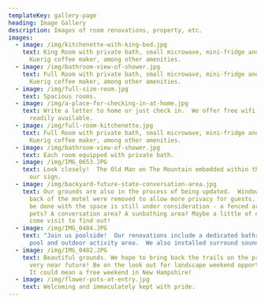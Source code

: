 ```yaml
---
templateKey: gallery-page
heading: Image Gallery
description: Images of room renovations, property, etc.
images:
  - image: /img/kitchenette-with-king-bed.jpg
    text: King Room with private bath, small microwave, mini-fridge and personal
      Kuerig coffee maker, among other amenities.
  - image: /img/bathroom-view-of-shower.jpg
    text: Full Room with private bath, small microwave, mini-fridge and personal
      Kuerig coffee maker, among other amenities.
  - image: /img/full-size-room.jpg
    text: Spacious rooms.
  - image: /img/a-place-for-checking-in-at-home.jpg
    text: Write a letter to home or just check in.  We offer free wifi!  USB plugs
      readily available.
  - image: /img/full-room-kitchenette.jpg
    text: Full Room with private bath, small microwave, mini-fridge and personal
      Kuerig coffee maker, among other amenities.
  - image: /img/bathroom-view-of-shower.jpg
    text: Each room equipped with private bath.
  - image: /img/IMG_0653.JPG
    text: Look closely!  The Old Man on The Mountain embedded within the rocks of
      our sign.
  - image: /img/backyard-future-state-conversation-area.jpg
    text: Our grounds are also in the process of being updated.  Windows from the
      back of the motel were removed to allow more privacy for guests. What will
      be done with the space is still under consideration - a fenced area for
      pets? A conversation area? A sunbathing area? Maybe a little of each...
      come visit to find out!
  - image: /img/IMG_0484.JPG
    text: "Join us poolside!  Our renovations include a dedicated bathroom for our
      pool and outdoor activity area.  We also installed surround sound.  "
  - image: /img/IMG_0482.JPG
    text: Beautiful grounds. We hope to bring back the trails on the property in the
      very near future! Be on the look out for landscape weekend opportunities!
      It could mean a free weekend in New Hampshire!
  - image: /img/flower-pots-at-entry.jpg
    text: Welcoming and immaculately kept with pride.
---
```

